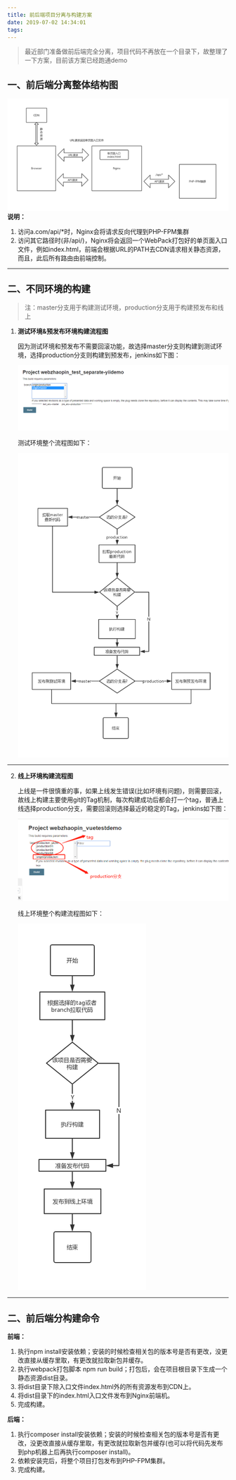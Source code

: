 ```yaml
---
title: 前后端项目分离与构建方案
date: 2019-07-02 14:34:01
tags:
---
```


> 最近部门准备做前后端完全分离，项目代码不再放在一个目录下，故整理了一下方案，目前该方案已经跑通demo

## 一、前后端分离整体结构图

![](/images/201907/separate-framework.jpg)
**说明：**

1. 访问a.com/api/\*时，Nginx会将请求反向代理到PHP-FPM集群
2. 访问其它路径时(非/api/)，Nginx将会返回一个WebPack打包好的单页面入口文件，例如index.html，前端会根据URL的PATH去CDN请求相关静态资源，而且，此后所有路由由前端控制。

<!-- more -->  

---
## 二、不同环境的构建

> 注：master分支用于构建测试环境，production分支用于构建预发布和线上

1. **测试环境&预发布环境构建流程图**

    因为测试环境和预发布不需要回滚功能，故选择master分支则构建到测试环境，选择production分支则构建到预发布，jenkins如下图：

    ![](/images/201907/separate-testpre.jpg)

    测试环境整个流程图如下：
    
    ![](/images/201907/separate-fw-test-pre.jpg)

---
2. **线上环境构建流程图**

    上线是一件很慎重的事，如果上线发生错误(比如坏境有问题)，则需要回滚，故线上构建主要使用git的Tag机制，每次构建成功后都会打一个tag，普通上线选择production分支，需要回滚则选择最近的稳定的Tag，jenkins如下图：

    ![](/images/201907/separate-production.jpg)

    线上环境整个构建流程图如下：
    
    ![](/images/201907/separate-fw-production.jpg)

---
## 二、前后端分构建命令

**前端：**
1. 执行npm install安装依赖；安装的时候检查相关包的版本号是否有更改，没更改直接从缓存里取，有更改就拉取新包并缓存。
2. 执行webpack打包脚本 npm run build；打包后，会在项目根目录下生成一个静态资源dist目录。
3. 将dist目录下除入口文件index.html外的所有资源发布到CDN上。
4. 将dist目录下的index.html入口文件发布到Nginx前端机。
5. 完成构建。

**后端：**

1. 执行composer install安装依赖；安装的时候检查相关包的版本号是否有更改，没更改直接从缓存里取，有更改就拉取新包并缓存(也可以将代码先发布到php机器上后再执行composer install)。
2. 依赖安装完后，将整个项目打包发布到PHP-FPM集群。
3. 完成构建。


    


